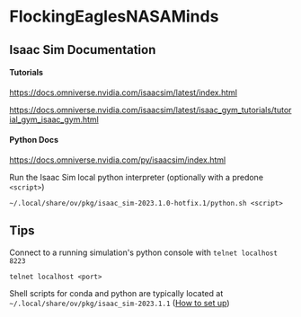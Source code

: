 # FlockingEaglesNASAMinds

## Isaac Sim Documentation

#### Tutorials

https://docs.omniverse.nvidia.com/isaacsim/latest/index.html

https://docs.omniverse.nvidia.com/isaacsim/latest/isaac_gym_tutorials/tutorial_gym_isaac_gym.html


#### Python Docs

https://docs.omniverse.nvidia.com/py/isaacsim/index.html

Run the Isaac Sim local python interpreter (optionally with a predone `<script>`)

`~/.local/share/ov/pkg/isaac_sim-2023.1.0-hotfix.1/python.sh <script>`

## Tips

Connect to a running simulation's python console with `telnet localhost 8223`

`telnet localhost <port>`

Shell scripts for conda and python are typically located at `~/.local/share/ov/pkg/isaac_sim-2023.1.1` ([How to set up](https://docs.omniverse.nvidia.com/isaacsim/latest/isaac_gym_tutorials/tutorial_gym_isaac_gym.html))

